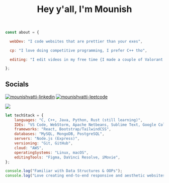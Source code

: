 
<h1 align="center">Hey y'all, I'm Mounish</h1>
<br>

```javascript
const about = {

  webDev: "I code websites that are prettier than your exes",

  cp: "I love doing competitive programming, I prefer C++ tho",

  editing: "I edit videos in my free time {I made a couple of Valorant montages}"

};
```
<h2 align="left">Socials</h2>
<p align="left">  
  <a href="https://linkedin.com/in/mounish-vatti" target="blank"><img align="center" src="https://img.shields.io/badge/LinkedIn-0A66C2.svg?style=for-the-badge&logo=LinkedIn&logoColor=white" alt="mounishvatti-linkedin"/></a>
  <a href="https://leetcode.com/mounishvatti/" target="blank"><img align="center" src="https://img.shields.io/badge/LeetCode-FFA116.svg?style=for-the-badge&logo=LeetCode&logoColor=white" alt="mounishvatti-leetcode"/></a>
  
  ![](https://dcbadge.vercel.app/api/shield/767721020588556319)
</p>

```javascript
let techStack = {
    languages: "C, C++, Java, Python, Rust (still learning)",
    IDEs: "VS Code, WebStorm, Apache Netbeans, Sublime Text, Google Colab, Jupyter Notebook",
    frameworks: "React, Bootstrap/TailwindCSS",
    databases: "MySQL, MongoDB, PostgreSQL",
    servers: "Node.js (Express)",
    versioning: "Git, GitHub",
    cloud: "AWS",
    operatingSystems: "Linux, macOS",
    editingTools: "Figma, DaVinci Resolve, iMovie",
};

console.log("Familiar with Data Structures & OOPs");
console.log("Love creating end-to-end responsive and aesthetic websites");
```
